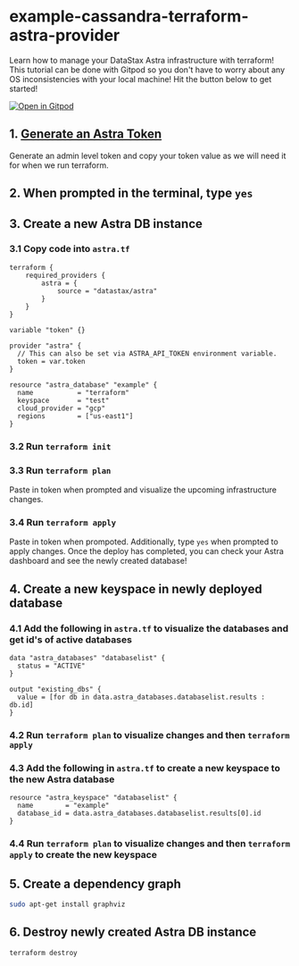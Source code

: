 # example-cassandra-terraform-astra-provider

Learn how to manage your DataStax Astra infrastructure with terraform! This tutorial can be done with Gitpod so you don't have to worry about any OS inconsistencies with your local machine! Hit the button below to get started!

[![Open in Gitpod](https://gitpod.io/button/open-in-gitpod.svg)](https://gitpod.io/#https://github.com/Anant/example-cassandra-terraform-astra-provider)


## 1. [Generate an Astra Token](https://docs.datastax.com/en/astra/docs/manage-application-tokens.html)
Generate an admin level token and copy your token value as we will need it for when we run terraform.

## 2. When prompted in the terminal, type `yes`

## 3. Create a new Astra DB instance

### 3.1 Copy code into `astra.tf`
```
terraform {
    required_providers {
        astra = {
            source = "datastax/astra"
        }
    }
}

variable "token" {}

provider "astra" {
  // This can also be set via ASTRA_API_TOKEN environment variable.
  token = var.token
}

resource "astra_database" "example" {
  name           = "terraform"
  keyspace       = "test"
  cloud_provider = "gcp"
  regions        = ["us-east1"]
}
```

### 3.2 Run `terraform init`

### 3.3 Run `terraform plan`
Paste in token when prompted and visualize the upcoming infrastructure changes.

### 3.4 Run `terraform apply`
Paste in token when prompoted. Additionally, type `yes` when prompted to apply changes. Once the deploy has completed, you can check your Astra dashboard and see the newly created database!

## 4. Create a new keyspace in newly deployed database

### 4.1 Add the following in `astra.tf` to visualize the databases and get id's of active databases
```
data "astra_databases" "databaselist" {
  status = "ACTIVE"
}

output "existing_dbs" {
  value = [for db in data.astra_databases.databaselist.results : db.id]
}
```

### 4.2 Run `terraform plan` to visualize changes and then `terraform apply`

### 4.3 Add the following in `astra.tf` to create a new keyspace to the new Astra database

```
resource "astra_keyspace" "databaselist" {
  name        = "example"
  database_id = data.astra_databases.databaselist.results[0].id
}
```
### 4.4 Run `terraform plan` to visualize changes and then `terraform apply` to create the new keyspace

## 5. Create a dependency graph
```bash
sudo apt-get install graphviz
```

## 6. Destroy newly created Astra DB instance
```bash
terraform destroy
```
